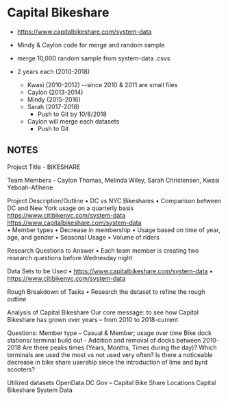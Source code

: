 # Capital Bikeshare
* https://www.capitalbikeshare.com/system-data

* Mindy & Caylon code for merge and random sample

* merge 10,000 random sample from system-data .csvs 
* 2 years each (2010-2018)
  * Kwasi (2010-2012) --since 2010 & 2011 are small files
  * Caylon (2013-2014)
  * Mindy (2015-2016)
  * Sarah (2017-2018)
      * Push to Git by 10/8/2018      
  * Caylon will merge each datasets
      * Push to Git
  




## NOTES
Project Title - BIKESHARE

Team Members - Caylon Thomas, Melinda Wiley, Sarah Christensen, Kwasi Yeboah-Afihene

Project Description/Outline
•	DC vs NYC Bikeshares
•	Comparison between DC and New York usage on a quarterly basis
https://www.citibikenyc.com/system-data 
https://www.capitalbikeshare.com/system-data	
•	Member types
•	Decrease in membership
•	Usage based on time of year, age, and gender
•	Seasonal Usage
•	Volume of riders

Research Questions to Answer
•	Each team member is creating two research questions before Wednesday night

Data Sets to be Used
•	https://www.capitalbikeshare.com/system-data
•	https://www.citibikenyc.com/system-data 

Rough Breakdown of Tasks 
•	Research the dataset to refine the rough outline


Analysis of Capital Bikeshare
Our core message: to see how Capital Bikeshare has grown over years – from 2010 to 2018-current

Questions:
Member type – Casual & Member; usage over time
Bike dock stations/ terminal build out - Addition and removal of docks between 2010-2018
Are there peaks times (Years, Months, Times during the day)?
Which terminals are used the most vs not used very often?
Is there a noticeable decrease in bike share usership since the introduction of lime and byrd scooters? 

Utilized datasets
OpenData DC Gov – Capital Bike Share Locations
Capital Bikeshare System Data


